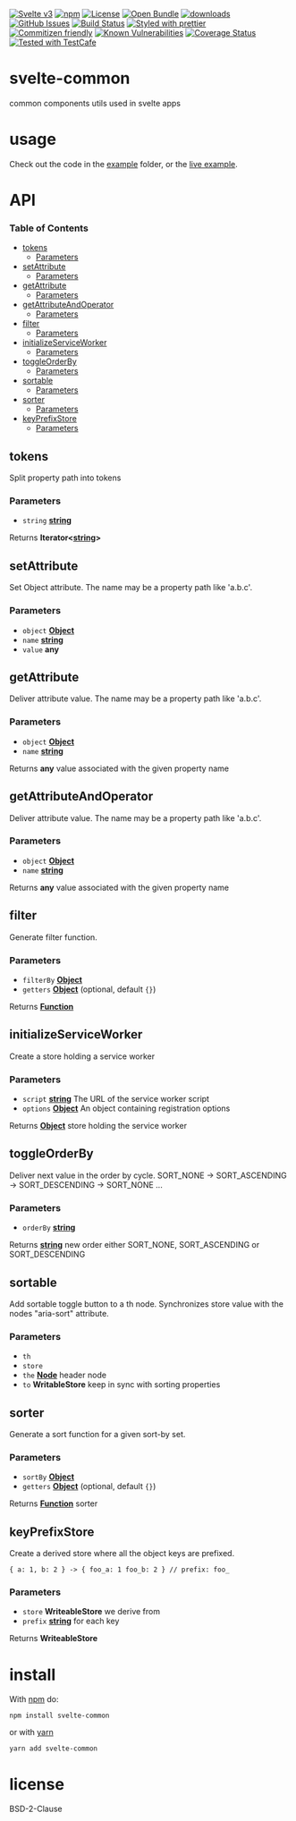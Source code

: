 [![Svelte v3](https://img.shields.io/badge/svelte-v3-orange.svg)](https://svelte.dev)
[![npm](https://img.shields.io/npm/v/svelte-common.svg)](https://www.npmjs.com/package/svelte-common)
[![License](https://img.shields.io/badge/License-BSD%203--Clause-blue.svg)](https://opensource.org/licenses/BSD-3-Clause)
[![Open Bundle](https://bundlejs.com/badge-light.svg)](https://bundlejs.com/?q=svelte-common)
[![downloads](http://img.shields.io/npm/dm/svelte-common.svg?style=flat-square)](https://npmjs.org/package/svelte-common)
[![GitHub Issues](https://img.shields.io/github/issues/arlac77/svelte-common.svg?style=flat-square)](https://github.com/arlac77/svelte-common/issues)
[![Build Status](https://img.shields.io/endpoint.svg?url=https%3A%2F%2Factions-badge.atrox.dev%2Farlac77%2Fsvelte-common%2Fbadge\&style=flat)](https://actions-badge.atrox.dev/arlac77/svelte-common/goto)
[![Styled with prettier](https://img.shields.io/badge/styled_with-prettier-ff69b4.svg)](https://github.com/prettier/prettier)
[![Commitizen friendly](https://img.shields.io/badge/commitizen-friendly-brightgreen.svg)](http://commitizen.github.io/cz-cli/)
[![Known Vulnerabilities](https://snyk.io/test/github/arlac77/svelte-common/badge.svg)](https://snyk.io/test/github/arlac77/svelte-common)
[![Coverage Status](https://coveralls.io/repos/arlac77/svelte-common/badge.svg)](https://coveralls.io/github/arlac77/svelte-common)
[![Tested with TestCafe](https://img.shields.io/badge/tested%20with-TestCafe-2fa4cf.svg)](https://github.com/DevExpress/testcafe)

# svelte-common

common components utils used in svelte apps

# usage

Check out the code in the [example](/example) folder,
or the [live example](https://arlac77.github.io/components/svelte-common/example/index.html).

# API

<!-- Generated by documentation.js. Update this documentation by updating the source code. -->

### Table of Contents

*   [tokens](#tokens)
    *   [Parameters](#parameters)
*   [setAttribute](#setattribute)
    *   [Parameters](#parameters-1)
*   [getAttribute](#getattribute)
    *   [Parameters](#parameters-2)
*   [getAttributeAndOperator](#getattributeandoperator)
    *   [Parameters](#parameters-3)
*   [filter](#filter)
    *   [Parameters](#parameters-4)
*   [initializeServiceWorker](#initializeserviceworker)
    *   [Parameters](#parameters-5)
*   [toggleOrderBy](#toggleorderby)
    *   [Parameters](#parameters-6)
*   [sortable](#sortable)
    *   [Parameters](#parameters-7)
*   [sorter](#sorter)
    *   [Parameters](#parameters-8)
*   [keyPrefixStore](#keyprefixstore)
    *   [Parameters](#parameters-9)

## tokens

Split property path into tokens

### Parameters

*   `string` **[string](https://developer.mozilla.org/docs/Web/JavaScript/Reference/Global_Objects/String)**&#x20;

Returns **Iterator<[string](https://developer.mozilla.org/docs/Web/JavaScript/Reference/Global_Objects/String)>**&#x20;

## setAttribute

Set Object attribute.
The name may be a property path like 'a.b.c'.

### Parameters

*   `object` **[Object](https://developer.mozilla.org/docs/Web/JavaScript/Reference/Global_Objects/Object)**&#x20;
*   `name` **[string](https://developer.mozilla.org/docs/Web/JavaScript/Reference/Global_Objects/String)**&#x20;
*   `value` **any**&#x20;

## getAttribute

Deliver attribute value.
The name may be a property path like 'a.b.c'.

### Parameters

*   `object` **[Object](https://developer.mozilla.org/docs/Web/JavaScript/Reference/Global_Objects/Object)**&#x20;
*   `name` **[string](https://developer.mozilla.org/docs/Web/JavaScript/Reference/Global_Objects/String)**&#x20;

Returns **any** value associated with the given property name

## getAttributeAndOperator

Deliver attribute value.
The name may be a property path like 'a.b.c'.

### Parameters

*   `object` **[Object](https://developer.mozilla.org/docs/Web/JavaScript/Reference/Global_Objects/Object)**&#x20;
*   `name` **[string](https://developer.mozilla.org/docs/Web/JavaScript/Reference/Global_Objects/String)**&#x20;

Returns **any** value associated with the given property name

## filter

Generate filter function.

### Parameters

*   `filterBy` **[Object](https://developer.mozilla.org/docs/Web/JavaScript/Reference/Global_Objects/Object)**&#x20;
*   `getters` **[Object](https://developer.mozilla.org/docs/Web/JavaScript/Reference/Global_Objects/Object)**  (optional, default `{}`)

Returns **[Function](https://developer.mozilla.org/docs/Web/JavaScript/Reference/Statements/function)**&#x20;

## initializeServiceWorker

Create a store holding a service worker

### Parameters

*   `script` **[string](https://developer.mozilla.org/docs/Web/JavaScript/Reference/Global_Objects/String)** The URL of the service worker script
*   `options` **[Object](https://developer.mozilla.org/docs/Web/JavaScript/Reference/Global_Objects/Object)** An object containing registration options

Returns **[Object](https://developer.mozilla.org/docs/Web/JavaScript/Reference/Global_Objects/Object)** store holding the service worker

## toggleOrderBy

Deliver next value in the order by cycle.
SORT\_NONE -> SORT\_ASCENDING -> SORT\_DESCENDING -> SORT\_NONE ...

### Parameters

*   `orderBy` **[string](https://developer.mozilla.org/docs/Web/JavaScript/Reference/Global_Objects/String)**&#x20;

Returns **[string](https://developer.mozilla.org/docs/Web/JavaScript/Reference/Global_Objects/String)** new order either SORT\_NONE, SORT\_ASCENDING or SORT\_DESCENDING

## sortable

Add sortable toggle button to a th node.
Synchronizes store value with the nodes "aria-sort" attribute.

### Parameters

*   `th` &#x20;
*   `store` &#x20;
*   `the` **[Node](https://developer.mozilla.org/docs/Web/API/Node/nextSibling)** header node
*   `to` **WritableStore** keep in sync with sorting properties

## sorter

Generate a sort function for a given sort-by set.

### Parameters

*   `sortBy` **[Object](https://developer.mozilla.org/docs/Web/JavaScript/Reference/Global_Objects/Object)**&#x20;
*   `getters` **[Object](https://developer.mozilla.org/docs/Web/JavaScript/Reference/Global_Objects/Object)**  (optional, default `{}`)

Returns **[Function](https://developer.mozilla.org/docs/Web/JavaScript/Reference/Statements/function)** sorter

## keyPrefixStore

Create a derived store where all the object keys are prefixed.

    { a: 1, b: 2 } -> { foo_a: 1 foo_b: 2 } // prefix: foo_

### Parameters

*   `store` **WriteableStore** we derive from
*   `prefix` **[string](https://developer.mozilla.org/docs/Web/JavaScript/Reference/Global_Objects/String)** for each key

Returns **WriteableStore**&#x20;

# install

With [npm](http://npmjs.org) do:

```shell
npm install svelte-common
```

or with [yarn](https://yarnpkg.com)

```shell
yarn add svelte-common
```

# license

BSD-2-Clause
